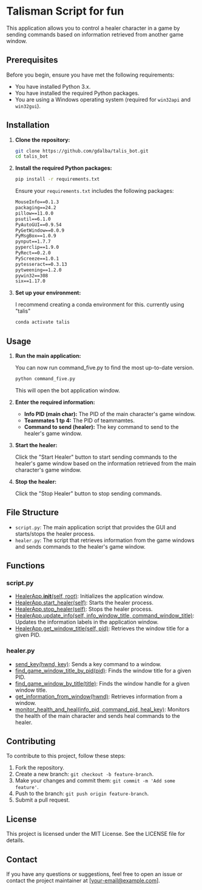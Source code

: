 # Talisman Script for fun

This application allows you to control a healer character in a game by sending commands based on information retrieved from another game window.

## Prerequisites

Before you begin, ensure you have met the following requirements:

- You have installed Python 3.x.
- You have installed the required Python packages.
- You are using a Windows operating system (required for `win32api` and `win32gui`).

## Installation

1. **Clone the repository:**

    ```sh
    git clone https://github.com/gdalba/talis_bot.git
    cd talis_bot
    ```

2. **Install the required Python packages:**

    ```sh
    pip install -r requirements.txt
    ```

    Ensure your `requirements.txt` includes the following packages:

    ```txt
    MouseInfo==0.1.3
    packaging==24.2
    pillow==11.0.0
    psutil==6.1.0
    PyAutoGUI==0.9.54
    PyGetWindow==0.0.9
    PyMsgBox==1.0.9
    pynput==1.7.7
    pyperclip==1.9.0
    PyRect==0.2.0
    PyScreeze==1.0.1
    pytesseract==0.3.13
    pytweening==1.2.0
    pywin32==308
    six==1.17.0
    ```

3. **Set up your environment:**

    I recommend creating a conda environment for this. currently using "talis"
    ```sh
    conda activate talis
    ```

## Usage

1. **Run the main application:**

    You can now run command_five.py to find the most up-to-date version.
    ```sh
    python command_five.py
    ```

    This will open the bot application window.

2. **Enter the required information:**

    - **Info PID (main char):** The PID of the main character's game window.
    - **Teammates 1 tp 4:** The PID of teammamtes.
    - **Command to send (healer):** The key command to send to the healer's game window.

3. **Start the healer:**

    Click the "Start Healer" button to start sending commands to the healer's game window based on the information retrieved from the main character's game window.

4. **Stop the healer:**

    Click the "Stop Healer" button to stop sending commands.

## File Structure

- `script.py`: The main application script that provides the GUI and starts/stops the healer process.
- `healer.py`: The script that retrieves information from the game windows and sends commands to the healer's game window.

## Functions

### script.py

- [HealerApp.__init__(self, root)](http://_vscodecontentref_/0): Initializes the application window.
- [HealerApp.start_healer(self)](http://_vscodecontentref_/1): Starts the healer process.
- [HealerApp.stop_healer(self)](http://_vscodecontentref_/2): Stops the healer process.
- [HealerApp.update_info(self, info_window_title, command_window_title)](http://_vscodecontentref_/3): Updates the information labels in the application window.
- [HealerApp.get_window_title(self, pid)](http://_vscodecontentref_/4): Retrieves the window title for a given PID.

### healer.py

- [send_key(hwnd, key)](http://_vscodecontentref_/5): Sends a key command to a window.
- [find_game_window_title_by_pid(pid)](http://_vscodecontentref_/6): Finds the window title for a given PID.
- [find_game_window_by_title(title)](http://_vscodecontentref_/7): Finds the window handle for a given window title.
- [get_information_from_window(hwnd)](http://_vscodecontentref_/8): Retrieves information from a window.
- [monitor_health_and_heal(info_pid, command_pid, heal_key)](http://_vscodecontentref_/9): Monitors the health of the main character and sends heal commands to the healer.

## Contributing

To contribute to this project, follow these steps:

1. Fork the repository.
2. Create a new branch: `git checkout -b feature-branch`.
3. Make your changes and commit them: `git commit -m 'Add some feature'`.
4. Push to the branch: `git push origin feature-branch`.
5. Submit a pull request.

## License

This project is licensed under the MIT License. See the LICENSE file for details.

## Contact

If you have any questions or suggestions, feel free to open an issue or contact the project maintainer at [your-email@example.com].
